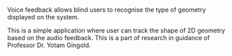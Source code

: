 # 

Voice feedback allows blind users to recognise the type of geometry displayed on the system.

This is a simple application where user can track the shape of 2D geometry based on the audio feedback. This is a part of research in guidance of Professor Dr. Yotam Gingold.
